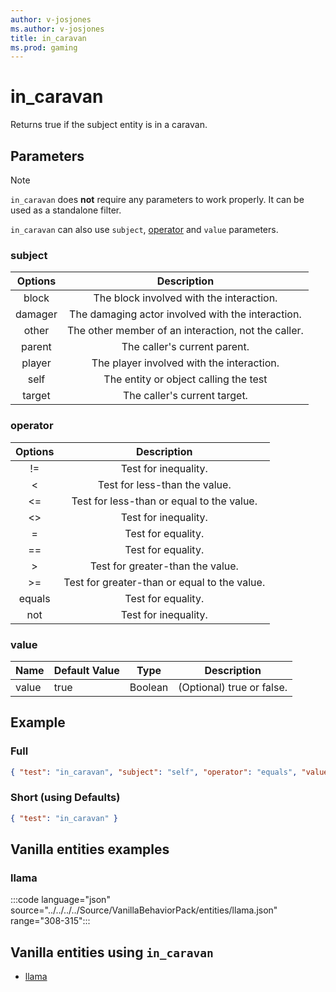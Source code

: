 ```yaml
---
author: v-josjones
ms.author: v-josjones
title: in_caravan
ms.prod: gaming
---
```


# in_caravan

Returns true if the subject entity is in a caravan.

## Parameters

> [!Note]
> `in_caravan` does **not** require any parameters to work properly. It can be used as a standalone filter.
>
> `in_caravan` can also use `subject`, [operator](../Definitions/NestedTables/operator.md) and `value` parameters.

### subject

| Options| Description |
|:-----------:|:-----------:|
| block| The block involved with the interaction. |
| damager| The damaging actor involved with the interaction. |
| other| The other member of an interaction, not the caller. |
| parent| The caller's current parent. |
| player| The player involved with the interaction. |
| self| The entity or object calling the test |
| target| The caller's current target. |

### operator

| Options| Description |
|:-----------:|:-----------:|
| !=| Test for inequality. |
| <| Test for less-than the value. |
| <=| Test for less-than or equal to the value. |
| <>| Test for inequality. |
| =| Test for equality. |
| ==| Test for equality. |
| >| Test for greater-than the value. |
| >=| Test for greater-than or equal to the value. |
| equals| Test for equality. |
| not| Test for inequality. |

### value

|Name |Default Value  |Type  |Description  |
|---------|---------|---------|---------|
|value |true |Boolean |(Optional) true or false. |

## Example

### Full

```json
{ "test": "in_caravan", "subject": "self", "operator": "equals", "value": "true" }
```

### Short (using Defaults)

```json
{ "test": "in_caravan" }
```

## Vanilla entities examples

### llama

:::code language="json" source="../../../../Source/VanillaBehaviorPack/entities/llama.json" range="308-315":::

## Vanilla entities using `in_caravan`

- [llama](../../../../Source/VanillaBehaviorPack_Snippets/entities/llama.md)
